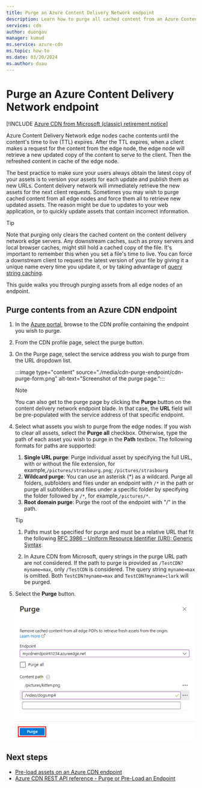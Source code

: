 ```yaml
---
title: Purge an Azure Content Delivery Network endpoint
description: Learn how to purge all cached content from an Azure Content Delivery Network endpoint. Edge nodes cache assets until their time to live expires.
services: cdn
author: duongau
manager: kumud
ms.service: azure-cdn
ms.topic: how-to
ms.date: 03/20/2024
ms.author: duau
---
```


# Purge an Azure Content Delivery Network endpoint

[!INCLUDE [Azure CDN from Microsoft (classic) retirement notice](../../includes/cdn-classic-retirement.md)]

Azure Content Delivery Network edge nodes cache contents until the content's time to live (TTL) expires. After the TTL expires, when a client makes a request for the content from the edge node, the edge node will retrieve a new updated copy of the content to serve to the client. Then the refreshed content in cache of the edge node.

The best practice to make sure your users always obtain the latest copy of your assets is to version your assets for each update and publish them as new URLs. Content delivery network will immediately retrieve the new assets for the next client requests. Sometimes you may wish to purge cached content from all edge nodes and force them all to retrieve new updated assets. The reason might be due to updates to your web application, or to quickly update assets that contain incorrect information.

> [!TIP]
> Note that purging only clears the cached content on the content delivery network edge servers. Any downstream caches, such as proxy servers and local browser caches, might still hold a cached copy of the file. It's important to remember this when you set a file's time to live. You can force a downstream client to request the latest version of your file by giving it a unique name every time you update it, or by taking advantage of [query string caching](cdn-query-string.md).

>

This guide walks you through purging assets from all edge nodes of an endpoint.

## Purge contents from an Azure CDN endpoint

1. In the [Azure portal](https://portal.azure.com), browse to the CDN profile containing the endpoint you wish to purge.

1. From the CDN profile page, select the purge button.

1. On the Purge page, select the service address you wish to purge from the URL dropdown list.

    :::image type="content" source="./media/cdn-purge-endpoint/cdn-purge-form.png" alt-text="Screenshot of the purge page.":::

   > [!NOTE]
   > You can also get to the purge page by clicking the **Purge** button on the content delivery network endpoint blade. In that case, the **URL** field will be pre-populated with the service address of that specific endpoint.
   >

1. Select what assets you wish to purge from the edge nodes. If you wish to clear all assets, select the **Purge all** checkbox. Otherwise, type the path of each asset you wish to purge in the **Path** textbox. The following formats for paths are supported:

	1. **Single URL purge**: Purge individual asset by specifying the full URL, with or without the file extension, for example,`/pictures/strasbourg.png`; `/pictures/strasbourg`
	2. **Wildcard purge**: You can use an asterisk (\*) as a wildcard. Purge all folders, subfolders and files under an endpoint with `/*` in the path or purge all subfolders and files under a specific folder by specifying the folder followed by `/*`, for example,`/pictures/*`.
	3. **Root domain purge**: Purge the root of the endpoint with "/" in the path.

   > [!TIP]
   > 1. Paths must be specified for purge and must be a relative URL that fit the following [RFC 3986 - Uniform Resource Identifier (URI): Generic Syntax](https://datatracker.ietf.org/doc/html/rfc3986#section-3.3).
   >
   > 1. In Azure CDN from Microsoft, query strings in the purge URL path are not considered. If the path to purge is provided as `/TestCDN?myname=max`, only `/TestCDN` is considered. The query string `myname=max` is omitted. Both `TestCDN?myname=max` and `TestCDN?myname=clark` will be purged.

5. Select the **Purge** button.

    ![Purge button](./media/cdn-purge-endpoint/cdn-purge-button.png)

## Next steps

- [Pre-load assets on an Azure CDN endpoint](cdn-preload-endpoint.md)
- [Azure CDN REST API reference - Purge or Pre-Load an Endpoint](/rest/api/cdn/endpoints)
